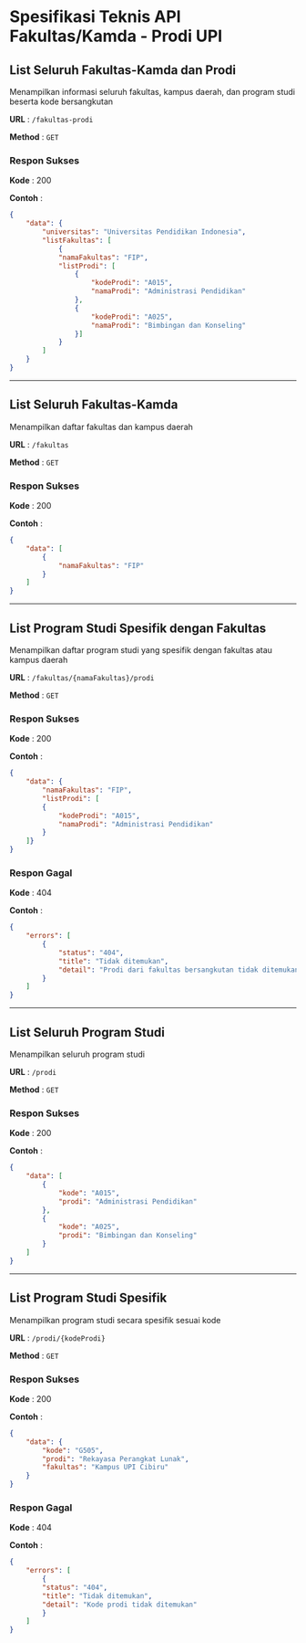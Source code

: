 # **Spesifikasi Teknis API Fakultas/Kamda - Prodi UPI**

## **List Seluruh Fakultas-Kamda dan Prodi**
Menampilkan informasi seluruh fakultas, kampus daerah, dan program studi beserta kode bersangkutan

**URL** : `/fakultas-prodi`

**Method** : `GET`

### **Respon Sukses**

**Kode** : 200

**Contoh** :
```json
{
    "data": {
        "universitas": "Universitas Pendidikan Indonesia", 
        "listFakultas": [
            {
            "namaFakultas": "FIP", 
            "listProdi": [
                {
                    "kodeProdi": "A015", 
                    "namaProdi": "Administrasi Pendidikan"
                }, 
                {
                    "kodeProdi": "A025", 
                    "namaProdi": "Bimbingan dan Konseling"
                }]
            }
        ]
    }
}
```

---
## **List Seluruh Fakultas-Kamda**
Menampilkan daftar fakultas dan kampus daerah

**URL** : `/fakultas`

**Method** : `GET`

### **Respon Sukses**

**Kode** : 200

**Contoh** :
```json
{
    "data": [
        {
            "namaFakultas": "FIP"
        }
    ]
}
```
---
## **List Program Studi Spesifik dengan Fakultas**
Menampilkan daftar program studi yang spesifik dengan fakultas atau kampus daerah

**URL** : `/fakultas/{namaFakultas}/prodi`

**Method** : `GET`

### **Respon Sukses**

**Kode** : 200

**Contoh** :
```json
{
    "data": {
        "namaFakultas": "FIP", 
        "listProdi": [
        {
            "kodeProdi": "A015", 
            "namaProdi": "Administrasi Pendidikan"
        }
    ]}
}
```
### **Respon Gagal**

**Kode** : 404

**Contoh** :
```json
{
    "errors": [
        {
            "status": "404", 
            "title": "Tidak ditemukan", 
            "detail": "Prodi dari fakultas bersangkutan tidak ditemukan"
        }
    ]
}
```
---
## **List Seluruh Program Studi**
Menampilkan seluruh program studi

**URL** : `/prodi`

**Method** : `GET`

### **Respon Sukses**

**Kode** : 200

**Contoh** :
```json
{
    "data": [
        {
            "kode": "A015", 
            "prodi": "Administrasi Pendidikan"
        },
        {
            "kode": "A025", 
            "prodi": "Bimbingan dan Konseling"
        }
    ]
}
```
---
## **List Program Studi Spesifik**
Menampilkan program studi secara spesifik sesuai kode

**URL** : `/prodi/{kodeProdi}`

**Method** : `GET`

### **Respon Sukses**

**Kode** : 200

**Contoh** :
```json
{
    "data": {
        "kode": "G505", 
        "prodi": "Rekayasa Perangkat Lunak", 
        "fakultas": "Kampus UPI Cibiru"
    }
}
```
### **Respon Gagal**

**Kode** : 404

**Contoh** :
```json
{
    "errors": [
        {
        "status": "404", 
        "title": "Tidak ditemukan", 
        "detail": "Kode prodi tidak ditemukan"
        }
    ]
}
```